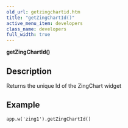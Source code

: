 ```yaml
---
old_url: getzingchartid.htm
title: "getZingChartId()"
active_menu_item: developers
class_name: developers
full_width: true
---
```



**getZingChartId()**

## Description

Returns the unique Id of the ZingChart widget

## Example

     
    app.w('zing1').getZingChartId()
   

